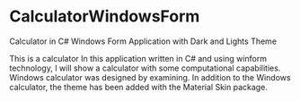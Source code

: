# CalculatorWindowsForm
Calculator in C# Windows Form Application with Dark and Lights Theme

This is a calculator In this application written in C# and using winform technology, I will show a calculator with some computational capabilities.
Windows calculator was designed by examining. In addition to the Windows calculator, the theme has been added with the Material Skin package.
